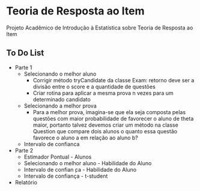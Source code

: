 # Teoria de Resposta ao Item
Projeto Acadêmico de Introdução à Estatística sobre Teoria de Resposta ao Item

## To Do List

- Parte 1
  - Selecionando o melhor aluno
    - Corrigir método tryCandidate da classe Exam: retorno deve ser a divisão entre o score e a quantidade de questões
    - Criar rotina para aplicar a mesma prova n vezes para um determinado candidato
  - Selecionando a melhor prova
    - Para a melhor prova, imagina-se que ela seja composta pelas questões com maior probabilidade de favorecer o aluno de theta maior, portanto talvez devemos criar um método na classe Question que compare dois alunos o quanto essa questão favorece o aluno a em relação ao aluno b?
  - Intervalo de confianca
- Parte 2
  - Estimador Pontual - Alunos
  - Selecionando o melhor aluno - Habilidade do Aluno
  - Intervalo de confian ̧ca - Habilidade do Aluno
  - Intervalo de confiança - t-student
- Relatório
